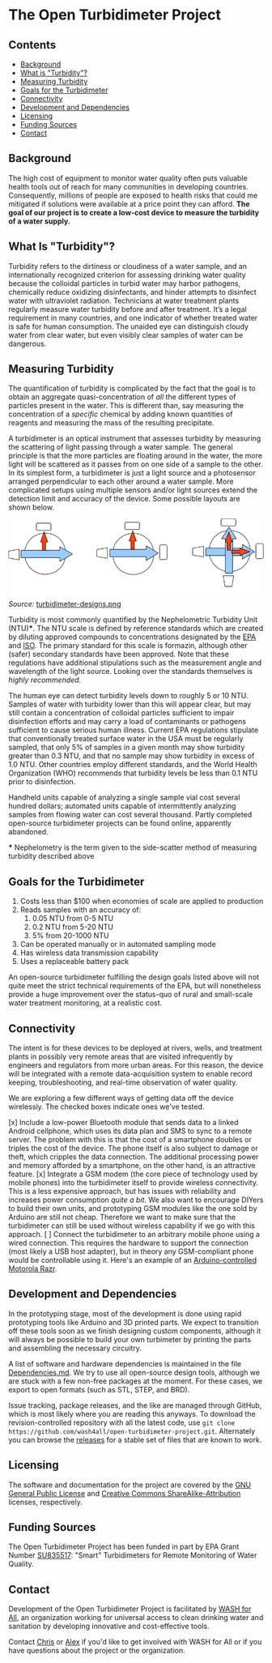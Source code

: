 # The Open Turbidimeter Project

## Contents
- [Background](#background)
- [What is "Turbidity"?](#what-is-turbidity)
- [Measuring Turbidity](#measuring-turbidity)
- [Goals for the Turbidimeter](#goals-for-the-turbidimeter)
- [Connectivity](#connectivity)
- [Development and Dependencies](#development-and-dependencies)
- [Licensing](#licensing)
- [Funding Sources](#funding-sources)
- [Contact](#contact)

## Background

The high cost of equipment to monitor water quality often puts valuable health tools out of reach for many communities in developing countries. Consequently, millions of people are exposed to health risks that could me mitigated if solutions were available at a price point they can afford. **The goal of our project is to create a low-cost device to measure the turbidity of a water supply.**

## What Is "Turbidity"?

Turbidity refers to the dirtiness or cloudiness of a water sample, and an internationally recognized criterion for assessing drinking water quality because the colloidal particles in turbid water may harbor pathogens, chemically reduce oxidizing disinfectants, and hinder attempts to disinfect water with ultraviolet radiation. Technicians at water treatment plants regularly measure water turbidity before and after treatment. It’s a legal requirement in many countries, and one indicator of whether treated water is safe for human consumption. The unaided eye can distinguish cloudy water from clear water, but even visibly clear samples of water can be dangerous.

## Measuring Turbidity

The quantification of turbidity is complicated by the fact that the goal is to obtain an aggregate quasi-concentration of *all* the different types of particles present in the water. This is different than, say measuring the concentration of a *specific* chemical by adding known quantities of reagents and measuring the mass of the resulting precipitate.

A turbidimeter is an optical instrument that assesses turbidity by measuring the scattering of light passing through a water sample. The general principle is that the more particles are floating around in the water, the more light will be scattered as it passes from on one side of a sample to the other. In its simplest form, a turbidimeter is just a light source and a photosensor arranged perpendicular to each other around a water sample. More complicated setups using multiple sensors and/or light sources extend the detection limit and accuracy of the device. Some possible layouts are shown below.

![turbidimeter-designs.png](turbidimeter-designs.png)
*Source:* [turbidimeter-designs.png](turbidimeter-designs.png)

Turbidity is most commonly quantified by the Nephelometric Turbidity Unit (NTU)**\***. The NTU scale is defined by reference standards which are created by diluting approved compounds to concentrations designated by the [EPA][EPA Method 180.1] and [ISO][ISO 7027]. The primary standard for this scale is formazin, although other (safer) secondary standards have been approved. Note that these regulations have additional stipulations such as the measurement angle and wavelength of the light source. Looking over the standards themselves is *highly recommended.*

The human eye can detect turbidity levels down to roughly 5 or 10 NTU. Samples of water with turbidity lower than this will appear clear, but may still contain a concentration of colloidal particles sufficient to impair disinfection efforts and may carry a load of contaminants or pathogens sufficient to cause serious human illness. Current EPA regulations stipulate that conventionally treated surface water in the USA must be regularly sampled, that only 5% of samples in a given month may show turbidity greater than 0.3 NTU, and that no sample may show turbidity in excess of 1.0 NTU. Other countries employ different standards, and the World Health Organization (WHO) recommends that turbidity levels be less than 0.1 NTU prior to disinfection.

Handheld units capable of analyzing a single sample vial cost several hundred dollars; automated units capable of intermittently analyzing samples from flowing water can cost several thousand. Partly completed open-source turbidimeter projects can be found online, apparently abandoned.

**\*** Nephelometry is the term given to the side-scatter method of measuring turbidity described above

[EPA Method 180.1]: (http://water.epa.gov/scitech/methods/cwa/bioindicators/upload/2007_07_10_methods_method_180_1.pdf)
[ISO 7027]: http://www.iso.org/iso/catalogue_detail.htm?csnumber=30123

## Goals for the Turbidimeter

1.  Costs less than $100 when economies of scale are applied to production
2.  Reads samples with an accuracy of:
    1.  0.05 NTU from 0-5 NTU
    2.  0.2 NTU from 5-20 NTU
    3.  5% from 20-1000 NTU
3.  Can be operated manually or in automated sampling mode
4.  Has wireless data transmission capability
5.  Uses a replaceable battery pack

An open-source turbidimeter fulfilling the design goals listed above will not quite meet the strict technical requirements of the EPA, but will nonetheless provide a huge improvement over the status-quo of rural and small-scale water treatment monitoring, at a realistic cost.

## Connectivity

The intent is for these devices to be deployed at rivers, wells, and treatment plants in possibly very remote areas that are visited infrequently by engineers and regulators from more urban areas. For this reason, the device will be integrated with a remote data-acquisition system to enable record keeping, troubleshooting, and real-time observation of water quality. 

We are exploring a few different ways of getting data off the device wirelessly. The checked boxes indicate ones we've tested.

[x]  Include a low-power Bluetooth module that sends data to a linked Android cellphone, which uses its data plan and SMS to sync to a remote server. The problem with this is that the cost of a smartphone doubles or triples the cost of the device. The phone itself is also subject to damage or theft, which cripples the data connection. The additional processing power and memory afforded by a smartphone, on the other hand, is an attractive feature.
[x]  Integrate a GSM modem (the core piece of technology used by mobile phones) into the turbidimeter itself to provide wireless connectivity. This is a less expensive approach, but has issues with reliability and increases power consumption *quite a bit*. We also want to encourage DIYers to build their own units, and prototyping GSM modules like the one sold by Arduino are still not cheap. Therefore we want to make sure that the turbidimeter can still be used without wireless capability if we go with this approach.
[ ]  Connect the turbidimeter to an arbitrary mobile phone using a wired connection. This requires the hardware to support the connection (most likely a USB host adapter), but in theory any GSM-compliant phone would be controllable using it. Here's an example of an [Arduino-controlled Motorola Razr](https://www.circuitsathome.com/mcu/programming/interfacing-arduino-to-a-cellular-phone).

## Development and Dependencies

In the prototyping stage, most of the development is done using rapid prototyping tools like Arduino and 3D printed parts. We expect to transition off these tools soon as we finish designing custom components, although it will always be possible to build your own turbimeter by printing the parts and assembling the necessary circuitry.

A list of software and hardware dependencies is maintained in the file [Dependencies.md](Dependencies.md). We try to use all open-source design tools, although we are stuck with a few non-free packages at the moment. For these cases, we export to open formats (such as STL, STEP, and BRD).

Issue tracking, package releases, and the like are managed through GitHub, which is most likely where you are reading this anyways. To download the revision-controlled repository with all the latest code, use ```git clone https://github.com/wash4all/open-turbidimeter-project.git```. Alternately you can browse the [releases][] for a stable set of files that are known to work.

[releases]: https://github.com/wash4all/open-turbidimeter-project/releases

## Licensing

The software and documentation for the project are covered by the [GNU General Public License][gpl] and [Creative Commons ShareAlike-Attribution][cc] licenses, respectively.

[gpl]: https://www.gnu.org/copyleft/gpl.html
[cc]: https://creativecommons.org/licenses/by-sa/4.0/

## Funding Sources

The Open Turbidimeter Project has been funded in part by EPA Grant Number [SU835517][grant]: "Smart" Turbidimeters for Remote Monitoring of Water Quality.

[grant]: http://cfpub.epa.gov/ncer_abstracts/index.cfm/fuseaction/display.abstractDetail/abstract/10094/report/0

## Contact

Development of the Open Turbidimeter Project is facilitated by [WASH for All][], an organization working for universal access to clean drinking water and sanitation by developing innovative and cost-effective tools.

Contact [Chris][] or [Alex][] if you'd like to get involved with WASH for All or if you have questions about the project or the organization.

[WASH for All]: http://wash4all.org
[Chris]: mailto:iamchriskelley@gmail.com
[Alex]: mailto:amk283@cornell.edu